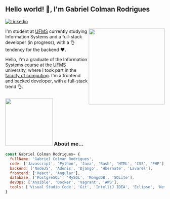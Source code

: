 ## Hello world! 👋, I'm Gabriel Colman Rodrigues

[![Linkedin](https://img.shields.io/badge/gabrielcolman-blue?style=flat&logo=linkedin)](https://www.linkedin.com/in/gabriel-colman-rodrigues-a09352113/)

<img align='right' src="https://media.giphy.com/media/l3JDLY0bJA5N6TLqM/giphy.gif" width="240">

I'm student at [UFMS](https://ufms.br) currently studying Information Systems and a full-stack developer (in progress), with a 👌 tendency for the backend ❤️. 

Hello, I'm a graduate of the Information Systems course at the [UFMS](https://ufms.br) university, where I took part in the [faculty of computing](https://www.facom.ufms.br/). I'm a frontend and backed developer, with a full-stack trend 👌.

### <img src="https://media.giphy.com/media/iIqmM5tTjmpOB9mpbn/giphy.gif" width="150"> About me...


```javascript
const Gabriel Colman Rodrigues= {
  fullName: 'Gabriel Colman Rodrigues',
  code: ['Javascript', 'Python', 'Java', 'Bash', 'HTML', 'CSS', 'PHP'],
  backend: ['NodeJS', 'Adonis', 'Django', 'Hbernate', 'Lavarel'],
  frontend: ['React', 'Angular'],
  database: ['PostgreSQL', 'MySQL', 'MongoDB', 'SQLite'],
  devOps: ['Ansible', 'Docker', 'Vagrant', 'AWS'],
  tools: ['Visual Studio Code', 'Git', 'IntelliJ IDEA', 'Eclipse', 'Netbeans', 'Trello'],
}
```
